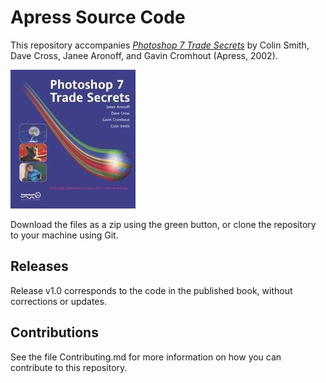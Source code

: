 # Apress Source Code

This repository accompanies [*Photoshop 7 Trade Secrets*](http://www.apress.com/9781590591734) by Colin Smith, Dave Cross, Janee Aronoff, and Gavin Cromhout (Apress, 2002).

![Cover image](9781590591734.jpg)

Download the files as a zip using the green button, or clone the repository to your machine using Git.

## Releases

Release v1.0 corresponds to the code in the published book, without corrections or updates.

## Contributions

See the file Contributing.md for more information on how you can contribute to this repository.
